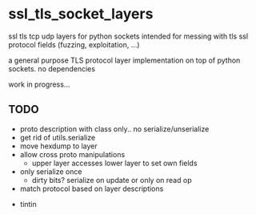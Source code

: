 ssl_tls_socket_layers
=====================

ssl tls tcp udp layers for python sockets intended for messing with tls ssl protocol fields (fuzzing, exploitation, ...)


a general purpose TLS protocol layer implementation on top of python sockets.
no dependencies


work in progress...


TODO    
-----
* proto description with class only.. no serialize/unserialize
* get rid of utils.serialize
* move hexdump to layer
* allow cross proto manipulations
    * upper layer accesses lower layer to set own fields
* only serialize once
    * dirty bits? serialize on update or only on read op
* match protocol based on layer descriptions
    
    
 - tintin